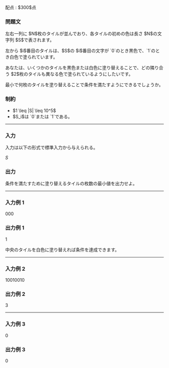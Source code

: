 
<div>

<span>

<span>

<p>
配点 : $300$点
</p>

<div>

<section>

### **問題文**

<p>
左右一列に $N$枚のタイルが並んでおり、各タイルの初めの色は長さ $N$の文字列 $S$で表されます。
</p>

<p>
左から $i$番目のタイルは、$S$の $i$番目の文字が `0`のとき黒色で、`1`のとき白色で塗られています。
</p>

<p>
あなたは、いくつかのタイルを黒色または白色に塗り替えることで、どの隣り合う $2$枚のタイルも異なる色で塗られているようにしたいです。
</p>

<p>
最小で何枚のタイルを塗り替えることで条件を満たすようにできるでしょうか。
</p>

</section>

</div>

<div>

<section>

### **制約**

<ul>

<li>
$1 \leq |S| \leq 10^5$
</li>

<li>
$S_i$は `0`または `1`である。
</li>

</ul>

</section>

</div>

---

<div>

<div>

<section>

### **入力**

<p>
入力は以下の形式で標準入力から与えられる。
</p>

<div>

$S$
</div>

</section>

</div>

<div>

<section>

### **出力**

<p>
条件を満たすために塗り替えるタイルの枚数の最小値を出力せよ。
</p>

</section>

</div>

</div>

---

<div>

<section>

### **入力例 1**

<div>

000

</div>

</section>

</div>

<div>

<section>

### **出力例 1**

<div>

1

</div>

<p>
中央のタイルを白色に塗り替えれば条件を達成できます。
</p>

</section>

</div>

---

<div>

<section>

### **入力例 2**

<div>

10010010

</div>

</section>

</div>

<div>

<section>

### **出力例 2**

<div>

3

</div>

</section>

</div>

---

<div>

<section>

### **入力例 3**

<div>

0

</div>

</section>

</div>

<div>

<section>

### **出力例 3**

<div>

0

</div>

</section>

</div>

</span>

</span>

</div>

